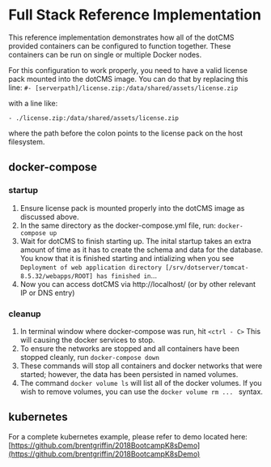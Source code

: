 # Full Stack Reference Implementation

This reference implementation demonstrates how all of the dotCMS provided containers can be configured to function together.  These containers can be run on single or multiple Docker nodes.

For this configuration to work properly, you need to have a valid license pack mounted into the dotCMS image.  You can do that by replacing this line: 
```#- [serverpath]/license.zip:/data/shared/assets/license.zip```

with a line like:
```
- ./license.zip:/data/shared/assets/license.zip
```
where the path before the colon points to the license pack on the host filesystem.

## docker-compose
### startup
1. Ensure license pack is mounted properly into the dotCMS image as discussed above.
2. In the same directory as the docker-compose.yml file, run:
```docker-compose up```  
3. Wait for dotCMS to finish starting up.  The inital startup takes an extra amount of time as it has to create the schema and data for the database.  You know that it is finished starting and intializing when you see ```Deployment of web application directory [/srv/dotserver/tomcat-8.5.32/webapps/ROOT] has finished in```...
4. Now you can access dotCMS via http://localhost/ (or by other relevant IP or DNS entry)

### cleanup
1.  In terminal window where docker-compose was run, hit ```<ctrl - C>```  This will causing the docker services to stop. 
2. To ensure the networks are stopped and all containers have been stopped cleanly, run ```docker-compose down```
3. These commands will stop all containers and docker networks that were started; however, the data has been persisted in named volumes.
4. The command ```docker volume ls``` will list all of the docker volumes.  If you wish to remove volumes, you can use the ```docker volume rm ... ``` syntax.

## kubernetes
For a complete kubernetes example, please refer to demo located here:  [https://github.com/brentgriffin/2018BootcampK8sDemo](https://github.com/brentgriffin/2018BootcampK8sDemo)

